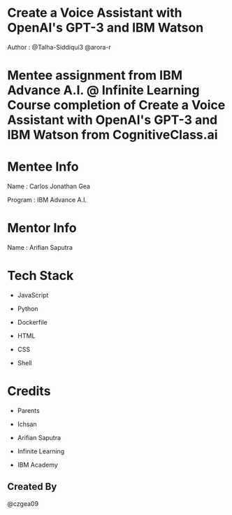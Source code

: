 # Create a Voice Assistant with OpenAI's GPT-3 and IBM Watson

Author : @Talha-Siddiqui3 @arora-r

# Mentee assignment from IBM Advance A.I. @ Infinite Learning Course completion of Create a Voice Assistant with OpenAI's GPT-3 and IBM Watson from CognitiveClass.ai

# Mentee Info

Name : Carlos Jonathan Gea

Program : IBM Advance A.I.

# Mentor Info

Name : Arifian Saputra

# Tech Stack

- JavaScript

- Python
 
- Dockerfile

- HTML
 
- CSS

- Shell

# Credits

- Parents

- Ichsan

- Arifian Saputra

- Infinite Learning

- IBM Academy

## Created By

@czgea09
